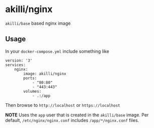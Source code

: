 # akilli/nginx

`akilli/base` based nginx image

## Usage

In your `docker-compose.yml` include something like

    version: '3'
    services:
        nginx:
            image: akilli/nginx
            ports:
                - "80:80"
                - "443:443"
            volumes:
                - .:/app

Then browse to `http://localhost` or `https://localhost`

**NOTE**
Uses the `app` user that is created in the `akilli/base` image. Per default, `/etc/nginx/nginx.conf` includes `/app/*/nginx.conf` files. 

